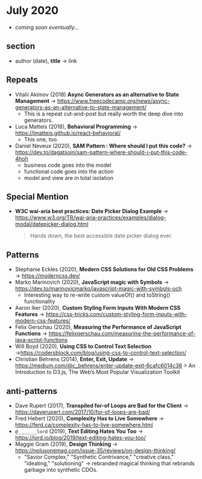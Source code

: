 # July 2020

+ *coming soon eventually...*

## section

+ author (date), **title** &#8594; link

## Repeats

+ Vitalii Akimov (2018) **Async Generators as an alternative to State Management** &#8594; https://www.freecodecamp.org/news/async-generators-as-an-alternative-to-state-management/
  - This is a repeat cut-and-post but really worth the deep dive into generators.
+ Luca Matteis (2018), **Behavioral Programming** &#8594; https://lmatteis.github.io/react-behavioral/
  - This one, too.
+ Daniel Neveux (2020), **SAM Pattern : Where should I put this code?** &#8594; https://dev.to/dagatsoin/sam-pattern-where-should-i-put-this-code-4hoh
  - business code goes into the model
  - functional code goes into the action
  - model and view are in total isolation

## Special Mention

+ **W3C wai-aria best practices: Date Picker Dialog Example** &#8594; https://www.w3.org/TR/wai-aria-practices/examples/dialog-modal/datepicker-dialog.html
  > Hands down, the best accessible date picker dialog ever.
  
## Patterns

+ Stephanie Eckles (2020), **Modern CSS Solutions for Old CSS Problems** &#8594; https://moderncss.dev/
+ Marko Marinovich (2020), **JavaScript magic with Symbols** &#8594; https://dev.to/marinovicmarko/javascript-magic-with-symbols-och
  - Interesting way to re-write custom valueOf() and toString() functionality
+ Aaron Iker (2020), **Custom Styling Form Inputs With Modern CSS Features** &#8594; https://css-tricks.com/custom-styling-form-inputs-with-modern-css-features/
+ Felix Gerschau (2020), **Measuring the Performance of JavaScript Functions** &#8594; https://felixgerschau.com/measuring-the-performance-of-java-script-functions
+ Will Boyd (2020), **Using CSS to Control Text Selection** &#8594;https://codersblock.com/blog/using-css-to-control-text-selection/
+ Christian Behrens (2014), **Enter, Exit, Update** &#8594; https://medium.com/@c_behrens/enter-update-exit-6cafc6014c36 > An Introduction to D3.js, The Web’s Most Popular Visualization Toolkit

## anti-patterns

+ Dave Rupert (2017), **Transpiled for-of Loops are Bad for the Client** &#8594; https://daverupert.com/2017/10/for-of-loops-are-bad/
+ Fred Hebert (2020), **Complexity Has to Live Somewhere** &#8594; https://ferd.ca/complexity-has-to-live-somewhere.html
+ `@_______lord` (2019), **Text Editing Hates You Too** &#8594; https://lord.io/blog/2019/text-editing-hates-you-too/
+ Maggie Gram (2019), **Design Thinking** &#8594; https://nplusonemag.com/issue-35/reviews/on-design-thinking/
  - "Savior Complex," "Synthetic Contrivance," "creative class," "ideating," "solutioning" &#8594; rebranded magical thinking that rebrands garbage into synthetic CDOs.

